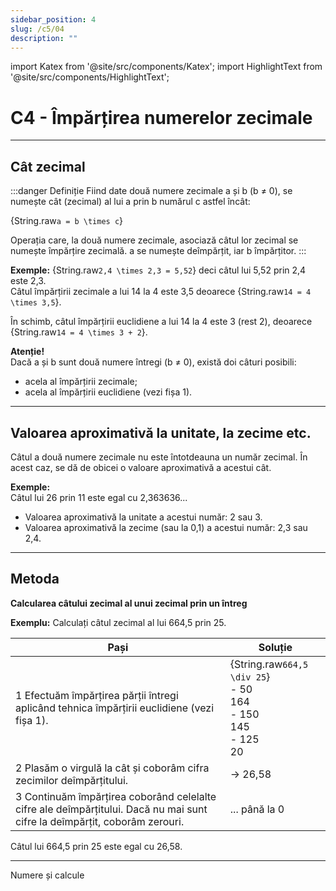 ```yaml
---
sidebar_position: 4
slug: /c5/04
description: ""
---
```


import Katex from '@site/src/components/Katex';
import HighlightText from '@site/src/components/HighlightText';

# C4 - Împărțirea numerelor zecimale

---

## Cât zecimal

:::danger Definiție
Fiind date două numere zecimale a și b (b ≠ 0), se numește cât (zecimal) al lui a prin b numărul c astfel încât:

<Katex>{String.raw`a = b \times c`}</Katex>

Operația care, la două numere zecimale, asociază câtul lor zecimal se numește împărțire zecimală.
a se numește deîmpărțit, iar b împărțitor.
:::

**Exemple:**
<Katex>{String.raw`2,4 \times 2,3 = 5,52`}</Katex> deci câtul lui 5,52 prin 2,4 este 2,3.  
Câtul împărțirii zecimale a lui 14 la 4 este 3,5 deoarece <Katex>{String.raw`14 = 4 \times 3,5`}</Katex>.

În schimb, câtul împărțirii euclidiene a lui 14 la 4 este 3 (rest 2), deoarece <Katex>{String.raw`14 = 4 \times 3 + 2`}</Katex>.

**Atenție!**  
Dacă a și b sunt două numere întregi (b ≠ 0), există doi câturi posibili:

* acela al împărțirii zecimale;
* acela al împărțirii euclidiene (vezi fișa 1).

---

## Valoarea aproximativă la unitate, la zecime etc.

Câtul a două numere zecimale nu este întotdeauna un număr zecimal. În acest caz, se dă de obicei o valoare aproximativă a acestui cât.

**Exemple:**  
Câtul lui 26 prin 11 este egal cu 2,363636...

* Valoarea aproximativă la unitate a acestui număr: 2 sau 3.
* Valoarea aproximativă la zecime (sau la 0,1) a acestui număr: 2,3 sau 2,4.

---

## Metoda

**Calcularea câtului zecimal al unui zecimal prin un întreg**

**Exemplu:** Calculați câtul zecimal al lui 664,5 prin 25.

| Pași | Soluție |
|------|---------|
| 1 Efectuăm împărțirea părții întregi aplicând tehnica împărțirii euclidiene (vezi fișa 1). | <Katex>{String.raw`664,5 \div 25`}</Katex><br/>- 50<br/>164<br/>- 150<br/>145<br/>- 125<br/>20 |
| 2 Plasăm o virgulă la cât și coborâm cifra zecimilor deîmpărțitului. | → 26,58 |
| 3 Continuăm împărțirea coborând celelalte cifre ale deîmpărțitului. Dacă nu mai sunt cifre la deîmpărțit, coborâm zerouri. | ... până la 0 |

Câtul lui 664,5 prin 25 este egal cu 26,58.

---

Numere și calcule